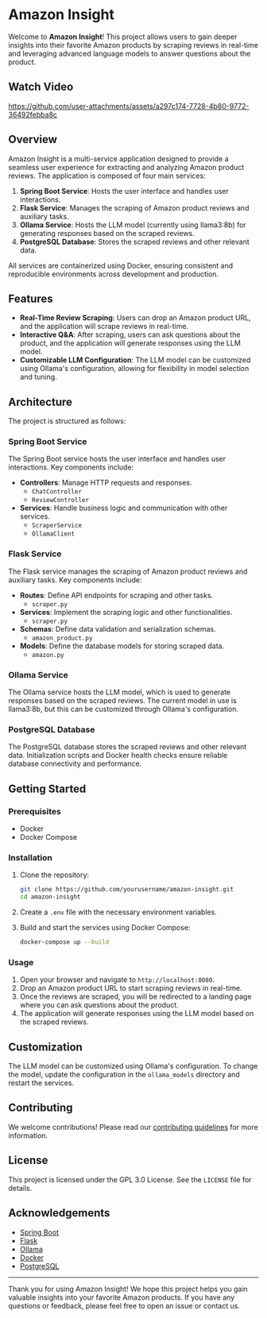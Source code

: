 # Amazon Insight

Welcome to **Amazon Insight**! This project allows users to gain deeper insights into their favorite Amazon products by scraping reviews in real-time and leveraging advanced language models to answer questions about the product.

## Watch Video
https://github.com/user-attachments/assets/a297c174-7728-4b80-9772-36492febba8c


## Overview

Amazon Insight is a multi-service application designed to provide a seamless user experience for extracting and analyzing Amazon product reviews. The application is composed of four main services:

1. **Spring Boot Service**: Hosts the user interface and handles user interactions.
2. **Flask Service**: Manages the scraping of Amazon product reviews and auxiliary tasks.
3. **Ollama Service**: Hosts the LLM model (currently using llama3:8b) for generating responses based on the scraped reviews.
4. **PostgreSQL Database**: Stores the scraped reviews and other relevant data.

All services are containerized using Docker, ensuring consistent and reproducible environments across development and production.

## Features

- **Real-Time Review Scraping**: Users can drop an Amazon product URL, and the application will scrape reviews in real-time.
- **Interactive Q&A**: After scraping, users can ask questions about the product, and the application will generate responses using the LLM model.
- **Customizable LLM Configuration**: The LLM model can be customized using Ollama's configuration, allowing for flexibility in model selection and tuning.

## Architecture

The project is structured as follows:

### Spring Boot Service

The Spring Boot service hosts the user interface and handles user interactions. Key components include:

- **Controllers**: Manage HTTP requests and responses.
  - `ChatController`
  - `ReviewController`
- **Services**: Handle business logic and communication with other services.
  - `ScraperService`
  - `OllamaClient`

### Flask Service

The Flask service manages the scraping of Amazon product reviews and auxiliary tasks. Key components include:

- **Routes**: Define API endpoints for scraping and other tasks.
  - `scraper.py`
- **Services**: Implement the scraping logic and other functionalities.
  - `scraper.py`
- **Schemas**: Define data validation and serialization schemas.
  - `amazon_product.py`
- **Models**: Define the database models for storing scraped data.
  - `amazon.py`

### Ollama Service

The Ollama service hosts the LLM model, which is used to generate responses based on the scraped reviews. The current model in use is llama3:8b, but this can be customized through Ollama's configuration.

### PostgreSQL Database

The PostgreSQL database stores the scraped reviews and other relevant data. Initialization scripts and Docker health checks ensure reliable database connectivity and performance.

## Getting Started

### Prerequisites

- Docker
- Docker Compose

### Installation

1. Clone the repository:
    ```sh
    git clone https://github.com/yourusername/amazon-insight.git
    cd amazon-insight
    ```

2. Create a `.env` file with the necessary environment variables.

3. Build and start the services using Docker Compose:
    ```sh
    docker-compose up --build
    ```
### Usage

1. Open your browser and navigate to `http://localhost:8080`.
2. Drop an Amazon product URL to start scraping reviews in real-time.
3. Once the reviews are scraped, you will be redirected to a landing page where you can ask questions about the product.
4. The application will generate responses using the LLM model based on the scraped reviews.

## Customization

The LLM model can be customized using Ollama's configuration. To change the model, update the configuration in the `ollama_models` directory and restart the services.

## Contributing

We welcome contributions! Please read our [contributing guidelines](CONTRIBUTING.md) for more information.

## License

This project is licensed under the GPL 3.0 License. See the `LICENSE` file for details.

## Acknowledgements

- [Spring Boot](https://spring.io/projects/spring-boot)
- [Flask](https://flask.palletsprojects.com/)
- [Ollama](https://ollama.com/)
- [Docker](https://www.docker.com/)
- [PostgreSQL](https://www.postgresql.org/)

---

Thank you for using Amazon Insight! We hope this project helps you gain valuable insights into your favorite Amazon products. If you have any questions or feedback, please feel free to open an issue or contact us.
